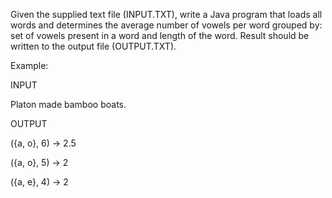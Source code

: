 Given the supplied text file (INPUT.TXT), write a Java program that loads all words and determines the average number of vowels per word grouped by: set of vowels present in a word and length of the word. Result should be written to the output file (OUTPUT.TXT).

Example:


INPUT

Platon made bamboo boats.

OUTPUT

({a, o}, 6) -> 2.5

({a, o}, 5) -> 2

({a, e}, 4) -> 2